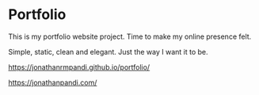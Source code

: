 # Portfolio
This is my portfolio website project. Time to make my online presence felt. 

Simple, static, clean and elegant. Just the way I want it to be.

https://jonathanrmpandi.github.io/portfolio/

https://jonathanpandi.com/
